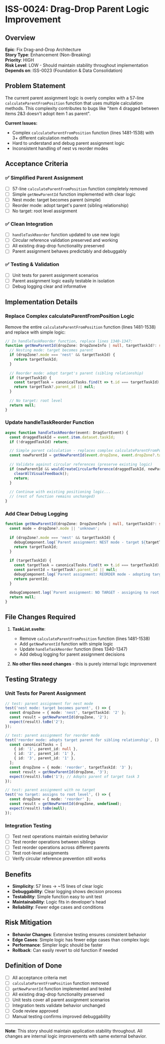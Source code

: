# ISS-0024: Drag-Drop Parent Logic Improvement

## Overview
**Epic**: Fix Drag-and-Drop Architecture  
**Story Type**: Enhancement (Non-Breaking)  
**Priority**: HIGH  
**Risk Level**: LOW - Should maintain stability throughout implementation  
**Depends on**: ISS-0023 (Foundation & Data Consolidation)

## Problem Statement
The current parent assignment logic is overly complex with a 57-line `calculateParentFromPosition` function that uses multiple calculation methods. This complexity contributes to bugs like "item 4 dragged between items 2&3 doesn't adopt item 1 as parent".

**Current Issues:**
- Complex `calculateParentFromPosition` function (lines 1481-1538) with 3+ different calculation methods
- Hard to understand and debug parent assignment logic  
- Inconsistent handling of nest vs reorder modes

## Acceptance Criteria

### ✅ Simplified Parent Assignment
- [ ] 57-line `calculateParentFromPosition` function completely removed
- [ ] Simple `getNewParentId` function implemented with clear logic
- [ ] Nest mode: target becomes parent (simple)
- [ ] Reorder mode: adopt target's parent (sibling relationship)
- [ ] No target: root level assignment

### ✅ Clean Integration
- [ ] `handleTaskReorder` function updated to use new logic
- [ ] Circular reference validation preserved and working
- [ ] All existing drag-drop functionality preserved
- [ ] Parent assignment behaves predictably and debuggably

### ✅ Testing & Validation
- [ ] Unit tests for parent assignment scenarios
- [ ] Parent assignment logic easily testable in isolation
- [ ] Debug logging clear and informative

## Implementation Details

### Replace Complex calculateParentFromPosition Logic

Remove the entire `calculateParentFromPosition` function (lines 1481-1538) and replace with simple logic:

```typescript
// In handleTaskReorder function, replace lines 1340-1347:
function getNewParentId(dropZone: DropZoneInfo | null, targetTaskId?: string): string | null {
  // Nesting mode: target becomes parent
  if (dropZone?.mode === 'nest' && targetTaskId) {
    return targetTaskId;
  }
  
  // Reorder mode: adopt target's parent (sibling relationship)
  if (targetTaskId) {
    const targetTask = canonicalTasks.find(t => t.id === targetTaskId);
    return targetTask?.parent_id || null;
  }
  
  // No target: root level
  return null;
}
```

### Update handleTaskReorder Function

```typescript
async function handleTaskReorder(event: DragSortEvent) {
  const draggedTaskId = event.item.dataset.taskId;
  if (!draggedTaskId) return;

  // Simple parent calculation - replaces complex calculateParentFromPosition
  const newParentId = getNewParentId(event.dropZone, event.dropZone?.targetTaskId);
  
  // Validate against circular references (preserve existing logic)
  if (newParentId && wouldCreateCircularReference(draggedTaskId, newParentId)) {
    clearAllVisualFeedback();
    return;
  }
  
  // Continue with existing positioning logic...
  // (rest of function remains unchanged)
}
```

### Add Clear Debug Logging

```typescript
function getNewParentId(dropZone: DropZoneInfo | null, targetTaskId?: string): string | null {
  const mode = dropZone?.mode || 'unknown';
  
  if (dropZone?.mode === 'nest' && targetTaskId) {
    debugComponent.log(`Parent assignment: NEST mode - target ${targetTaskId} becomes parent`);
    return targetTaskId;
  }
  
  if (targetTaskId) {
    const targetTask = canonicalTasks.find(t => t.id === targetTaskId);
    const parentId = targetTask?.parent_id || null;
    debugComponent.log(`Parent assignment: REORDER mode - adopting target's parent ${parentId}`);
    return parentId;
  }
  
  debugComponent.log(`Parent assignment: NO TARGET - assigning to root level`);
  return null;
}
```

## File Changes Required

1. **TaskList.svelte**:
   - Remove `calculateParentFromPosition` function (lines 1481-1538)
   - Add `getNewParentId` function with simple logic
   - Update `handleTaskReorder` function (lines 1340-1347)
   - Add debug logging for parent assignment decisions

2. **No other files need changes** - this is purely internal logic improvement

## Testing Strategy

### Unit Tests for Parent Assignment
```typescript
// test: parent assignment for nest mode
test('nest mode: target becomes parent', () => {
  const dropZone = { mode: 'nest', targetTaskId: '2' };
  const result = getNewParentId(dropZone, '2');
  expect(result).toBe('2');
});

// test: parent assignment for reorder mode
test('reorder mode: adopts target parent for sibling relationship', () => {
  const canonicalTasks = [
    { id: '1', parent_id: null },
    { id: '2', parent_id: '1' },
    { id: '3', parent_id: '1' },
  ];
  const dropZone = { mode: 'reorder', targetTaskId: '3' };
  const result = getNewParentId(dropZone, '3');
  expect(result).toBe('1'); // Adopts parent of target task 3
});

// test: parent assignment with no target
test('no target: assigns to root level', () => {
  const dropZone = { mode: 'reorder' };
  const result = getNewParentId(dropZone, undefined);
  expect(result).toBe(null);
});
```

### Integration Testing
- [ ] Test nest operations maintain existing behavior
- [ ] Test reorder operations between siblings
- [ ] Test reorder operations across different parents
- [ ] Test root-level assignments
- [ ] Verify circular reference prevention still works

## Benefits
- **Simplicity**: 57 lines → ~15 lines of clear logic
- **Debuggability**: Clear logging shows decision process
- **Testability**: Simple function easy to unit test
- **Maintainability**: Logic fits in developer's head
- **Reliability**: Fewer edge cases and conditions

## Risk Mitigation
- **Behavior Changes**: Extensive testing ensures consistent behavior
- **Edge Cases**: Simple logic has fewer edge cases than complex logic
- **Performance**: Simpler logic should be faster
- **Rollback**: Can easily revert to old function if needed

## Definition of Done
- [ ] All acceptance criteria met
- [ ] `calculateParentFromPosition` function removed
- [ ] `getNewParentId` function implemented and tested
- [ ] All existing drag-drop functionality preserved
- [ ] Unit tests cover all parent assignment scenarios
- [ ] Integration tests validate behavior unchanged
- [ ] Code review approved
- [ ] Manual testing confirms improved debuggability

---
**Note**: This story should maintain application stability throughout. All changes are internal logic improvements with same external behavior.
